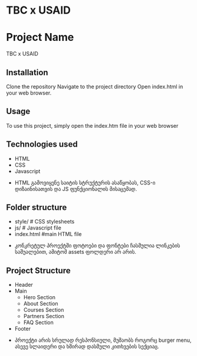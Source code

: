 # TBC x USAID
 
# Project Name 
TBC x USAID

## Installation
Clone the repository 
Navigate to the project directory
Open index.html in your web browser. 

## Usage 
To use this project, simply open the index.htm file in your web browser

## Technologies used
- HTML
- CSS
- Javascript
  
* HTML გამოვიყენე საიტის სტრუქტურის ასაწყობას, CSS-ი დიზაინისათვის და JS ფუნქციონალის მისაცემად. 

## Folder structure 
- style/    # CSS stylesheets
- js/     # Javascript file
- index.html    #main HTML file

* კონკრეტულ პროექტში ფოტოები და ფონტები ჩასმულია ლინკების საშუალებით, ამიტომ assets ფოლდერი არ არის.
  
## Project Structure
- Header
- Main
  - Hero Section
  - About Section
  - Courses Section
  - Partners Section
  - FAQ Section
- Footer

* პროექტი არის სრულად რესპონსიული, მუშაობს როგორც burger menu, ასევე სლაიდერი და ხშირად დასმული კითხვების სექციაც.

